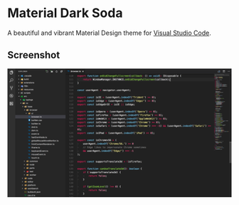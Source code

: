# Material Dark Soda

A beautiful and vibrant Material Design theme for [Visual Studio Code](https://code.visualstudio.com/).

## Screenshot

![screenshot](./screenshot.png)